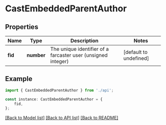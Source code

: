 # CastEmbeddedParentAuthor


## Properties

Name | Type | Description | Notes
------------ | ------------- | ------------- | -------------
**fid** | **number** | The unique identifier of a farcaster user (unsigned integer) | [default to undefined]

## Example

```typescript
import { CastEmbeddedParentAuthor } from './api';

const instance: CastEmbeddedParentAuthor = {
    fid,
};
```

[[Back to Model list]](../README.md#documentation-for-models) [[Back to API list]](../README.md#documentation-for-api-endpoints) [[Back to README]](../README.md)
